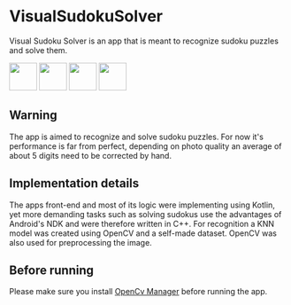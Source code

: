 # VisualSudokuSolver

Visual Sudoku Solver is an app that is meant to recognize sudoku puzzles and solve them. 

<img src="https://upload.wikimedia.org/wikipedia/commons/3/32/OpenCV_Logo_with_text_svg_version.svg" width=50/> <img src="https://upload.wikimedia.org/wikipedia/commons/d/db/Android_robot_2014.svg" width=50/>  <img src="https://upload.wikimedia.org/wikipedia/commons/7/74/Kotlin-logo.svg" width=50/> <img src="https://upload.wikimedia.org/wikipedia/commons/1/18/ISO_C%2B%2B_Logo.svg" width=50/>

## Warning

The app is aimed to recognize and solve sudoku puzzles. For now it's performance is far from perfect, depending on photo quality an average of about 5 digits need to be corrected by hand.

## Implementation details

The apps front-end and most of its logic were implementing using Kotlin, yet more demanding tasks such as solving sudokus use the 
advantages of Android's NDK and were therefore written in C++. For recognition a KNN model was created using OpenCV and a self-made 
dataset. OpenCV was also used for preprocessing the image.

## Before running

Please make sure you install [OpenCv Manager](https://play.google.com/store/apps/details?id=org.opencv.engine) before running the app.


